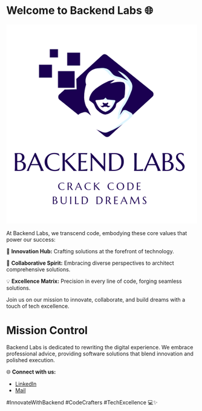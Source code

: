 # Welcome to Backend Labs 🌐

![logo](https://github.com/back-end-labs/.github/raw/main/profile/backendlabs.png)

At Backend Labs, we transcend code, embodying these core values that power our success:

🚀 **Innovation Hub:** Crafting solutions at the forefront of technology.

🤝 **Collaborative Spirit:** Embracing diverse perspectives to architect comprehensive solutions.

💡 **Excellence Matrix:** Precision in every line of code, forging seamless solutions.

Join us on our mission to innovate, collaborate, and build dreams with a touch of tech excellence.

# Mission Control
Backend Labs is dedicated to rewriting the digital experience. We embrace professional advice, providing software solutions that blend innovation and polished execution.

🌐 **Connect with us:**
- [LinkedIn](https://www.linkedin.com/company/backend-labs)
- [Mail](contact@backendlabs.click)

#InnovateWithBackend #CodeCrafters #TechExcellence 💻✨

